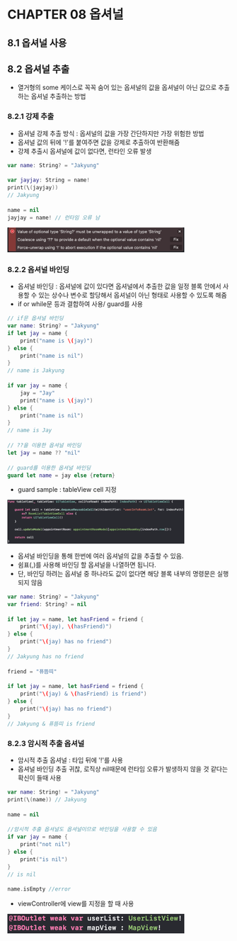 # CHAPTER 08 옵셔널 

## 8.1 옵셔널 사용

## 8.2 옵셔널 추출

* 열거형의 some 케이스로 꼭꼭 숨어 있는 옵셔널의 값을 옵셔널이 아닌 값으로 추출하는 옵셔널 추출하는 방법
### 8.2.1 강제 추출
* 옵셔널 강제 추출 방식 :  옵셔널의 값을 가장 간단하지만 가장 위험한 방법
* 옵셔널 값의 뒤에 '!'를 붙여주면 값을 강제로 추출하여 반환해줌
* 강제 추출시 옵셔널에 값이 없다면, 런타인 오류 발생
```swift
var name: String? = "Jakyung"

var jayjay: String = name!
print(\(jayjay))
// Jakyung

name = nil
jayjay = name! // 런타임 오류 남
```
<img src="./img/img1_error.png" width="400">

### 8.2.2 옵셔널 바인딩
* 옵셔널 바인딩 : 옵셔널에 값이 있다면 옵셔널에서 추출한 값을 일정 블록 안에서 사용할 수 있는 상수나 변수로 할당해서 옵셔널이 아닌 형태로 사용할 수 있도록 해줌
* if or while문 등과 결합하여 사용/ guard를 사용
```swift
// if문 옵셔널 바인딩
var name: String? = "Jakyung"
if let jay = name {
    print("name is \(jay)")
} else {
    print("name is nil")
}
// name is Jakyung

if var jay = name {
    jay = "Jay"
    print("name is \(jay)")
} else {
    print("name is nil")
}
// name is Jay

// ??을 이용한 옵셔널 바인딩
let jay = name ?? "nil"

// guard를 이용한 옵셔널 바인딩
guard let name = jay else {return}
```
* guard sample : tableView cell 지정
<img src="./img/img3_guard.png" width="400">

* 옵셔널 바인딩을 통해 한번에 여러 옵셔널의 값을 추출할 수 있음.
* 쉼표(,)를 사용해 바인딩 할 옵셔널을 나열하면 됩니다.
* 단, 바인딩 하려는 옵셔널 중 하나라도 값이 없다면 해당 블록 내부의 명령문은 실행 되지 않음
```swift
var name: String? = "Jakyung"
var friend: String? = nil

if let jay = name, let hasFriend = friend {
    print("\(jay), \(hasFriend)")
} else {
    print("\(jay) has no friend")
}
// Jakyung has no friend

friend = "퓨뜸띠"

if let jay = name, let hasFriend = friend {
    print("\(jay) & \(hasFriend) is friend")
} else {
    print("\(jay) has no friend")
}
// Jakyung & 퓨뜸띠 is friend
```

### 8.2.3 암시적 추출 옵셔널
* 암시적 추출 옵셔널 : 타입 뒤에 '!'를 사용
* 옵셔널 바인딩 추출 귀찮, 로직상 nil때문에 런타임 오류가 발생하지 않을 것 같다는 확신이 들때 사용
```swift
var name: String! = "Jakyung"
print(\(name)) // Jakyung

name = nil

//암시적 추출 옵셔널도 옵셔널이므로 바인딩을 사용할 수 있음
if var jay = name {
    print("not nil")
} else {
    print("is nil")
}
// is nil

name.isEmpty //error
```
* viewController에 view를 지정을 할 때 사용
<img src="./img/img2_823.png" width="400">
